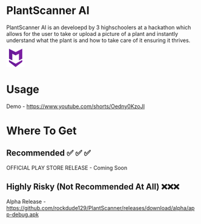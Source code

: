 
# PlantScanner AI

PlantScanner AI is an develoepd by 3 highschoolers at a hackathon which allows for the user to take or upload a picture of a plant and instantly understand what the plant is and how to take care of it ensuring it thrives.

![alt text](https://github.com/adam-p/markdown-here/raw/master/src/common/images/icon48.png "Logo Title Text 1")

# Usage
Demo - https://www.youtube.com/shorts/Oedny0KzoJI







# Where To Get
## Recommended  ✅ ✅ ✅ 
OFFICIAL PLAY STORE RELEASE - Coming Soon

## Highly Risky (Not Recommended At All) ❌❌❌
Alpha Release - https://github.com/rockdude129/PlantScanner/releases/download/alpha/app-debug.apk
